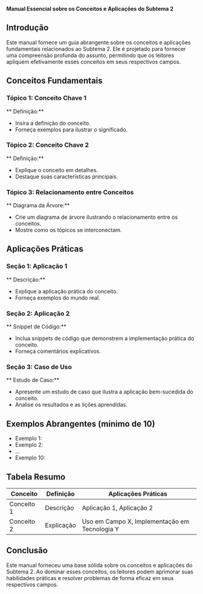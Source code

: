 **Manual Essencial sobre os Conceitos e Aplicações do Subtema 2**

## Introdução

Este manual fornece um guia abrangente sobre os conceitos e aplicações fundamentais relacionados ao Subtema 2. Ele é projetado para fornecer uma compreensão profunda do assunto, permitindo que os leitores apliquem efetivamente esses conceitos em seus respectivos campos.

## Conceitos Fundamentais

### Tópico 1: Conceito Chave 1

** Definição:**
- Insira a definição do conceito.
- Forneça exemplos para ilustrar o significado.

### Tópico 2: Conceito Chave 2

** Definição:**
- Explique o conceito em detalhes.
- Destaque suas características principais.

### Tópico 3: Relacionamento entre Conceitos

** Diagrama da Árvore:**
- Crie um diagrama de árvore ilustrando o relacionamento entre os conceitos.
- Mostre como os tópicos se interconectam.

## Aplicações Práticas

### Seção 1: Aplicação 1

** Descrição:**
- Explique a aplicação prática do conceito.
- Forneça exemplos do mundo real.

### Seção 2: Aplicação 2

** Snippet de Código:**
- Inclua snippets de código que demonstrem a implementação prática do conceito.
- Forneça comentários explicativos.

### Seção 3: Caso de Uso

** Estudo de Caso:**
- Apresente um estudo de caso que ilustra a aplicação bem-sucedida do conceito.
- Analise os resultados e as lições aprendidas.

## Exemplos Abrangentes (mínimo de 10)

- Exemplo 1:
- Exemplo 2:
- ...
- Exemplo 10:

## Tabela Resumo

| Conceito | Definição | Aplicações Práticas |
|---|---|---|
| Conceito 1 | Descrição | Aplicação 1, Aplicação 2 |
| Conceito 2 | Explicação | Uso em Campo X, Implementação em Tecnologia Y |

## Conclusão

Este manual forneceu uma base sólida sobre os conceitos e aplicações do Subtema 2. Ao dominar esses conceitos, os leitores podem aprimorar suas habilidades práticas e resolver problemas de forma eficaz em seus respectivos campos.